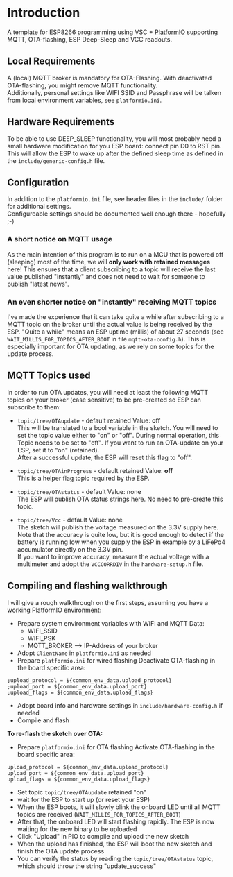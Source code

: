 # Introduction 
A template for ESP8266 programming using VSC + [PlatformIO](https://platformio.org/) supporting MQTT, OTA-flashing, ESP Deep-Sleep and VCC readouts.  

## Local Requirements
A (local) MQTT broker is mandatory for OTA-Flashing. With deactivated OTA-flashing, you might remove MQTT functionality.  
Additionally, personal settings like WIFI SSID and Passphrase will be talken from local environment variables, see `platformio.ini`.  

## Hardware Requirements
To be able to use DEEP_SLEEP functionality, you will most probably need a small hardware modification for you ESP board: connect pin D0 to RST pin. This will allow the ESP to wake up after the defined sleep time as defined in the `include/generic-config.h` file.  

## Configuration
In addition to the `platformio.ini` file, see header files in the `include/` folder for additional settings.  
Configureable settings should be documented well enough there - hopefully ;-)

### A short notice on MQTT usage
As the main intention of this program is to run on a MCU that is powered off (sleeping) most of the time, we will **only work with retained messages** here! This ensures that a client subscribing to a topic will receive the last value published "instantly" and does not need to wait for someone to publish "latest news".

### An even shorter notice on "instantly" receiving MQTT topics
I've made the experience that it can take quite a while after subscribing to a MQTT topic on the broker until the actual value is being received by the ESP. "Quite a while" means an ESP uptime (millis) of about 27 seconds (see `WAIT_MILLIS_FOR_TOPICS_AFTER_BOOT` in file `mqtt-ota-config.h`). This is especially important for OTA updating, as we rely on some topics for the update process.

## MQTT Topics used
In order to run OTA updates, you will need at least the following MQTT topics on your broker (case sensitive) to be pre-created so ESP can subscribe to them:

* `topic/tree/OTAupdate` - default retained Value: **off**  
This will be translated to a bool variable in the sketch. You will need to set the topic value either to "on" or "off". During normal operation, this Topic needs to be set to "off". If you want to run an OTA-update on your ESP, set it to "on" (retained).  
After a successful update, the ESP will reset this flag to "off".

* `topic/tree/OTAinProgress` - default retained Value: **off**  
This is a helper flag topic required by the ESP.

* `topic/tree/OTAstatus` - default Value: none  
The ESP will publish OTA status strings here. No need to pre-create this topic.

* `topic/tree/Vcc` - default Value: none  
The sketch will publish the voltage measured on the 3.3V supply here. Note that the accuracy is quite low, but it is good enough to detect if the battery is running low when you supply the ESP in example by a LiFePo4 accumulator directly on the 3.3V pin.  
If you want to improve accuracy, measure the actual voltage with a multimeter and adopt the `VCCCORRDIV` in the `hardware-setup.h` file.

## Compiling and flashing walkthrough
I will give a rough walkthrough on the first steps, assuming you have a working PlatformIO environment:

* Prepare system environment variables with WIFI and MQTT Data:
    - WIFI_SSID
    - WIFI_PSK
    - MQTT_BROKER --> IP-Address of your broker
* Adopt `ClientName` in `platformio.ini` as needed
* Prepare `platformio.ini` for wired flashing
Deactivate OTA-flashing in the board specific area:
```
;upload_protocol = ${common_env_data.upload_protocol}
;upload_port = ${common_env_data.upload_port}
;upload_flags = ${common_env_data.upload_flags}
```
* Adopt board info and hardware settings in `include/hardware-config.h` if needed
* Compile and flash

**To re-flash the sketch over OTA:**
* Prepare `platformio.ini` for OTA flashing
Activate OTA-flashing in the board specific area:
```
upload_protocol = ${common_env_data.upload_protocol}
upload_port = ${common_env_data.upload_port}
upload_flags = ${common_env_data.upload_flags}
```
* Set topic `topic/tree/OTAupdate` retained "on"
* wait for the ESP to start up (or reset your ESP)
* When the ESP boots, it will slowly blink the onboard LED until all MQTT topics are received (`WAIT_MILLIS_FOR_TOPICS_AFTER_BOOT`)
* After that, the onboard LED will start flashing rapidly. The ESP is now waiting for the new binary to be uploaded
* Click "Upload" in PIO to compile and upload the new sketch
* When the upload has finished, the ESP will boot the new sketch and finish the OTA update process
* You can verify the status by reading the `topic/tree/OTAstatus` topic, which should throw the string "update_success"